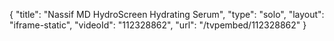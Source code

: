 {
    "title": "Nassif MD HydroScreen Hydrating Serum",
    "type": "solo",
    "layout": "iframe-static",
    "videoId": "112328862",
    "url": "\/tvpembed\/112328862"
}